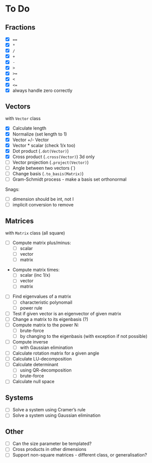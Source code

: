 # To Do

## Fractions
- [x] `==`
- [x] `*`
- [x] `/`
- [x] `+`
- [x] `-`
- [x] `>`
- [x] `>=`
- [x] `<`
- [x] `<=`
- [x] always handle zero correctly

## Vectors
with `Vector` class
- [x] Calculate length 
- [x] Normalize (set length to 1)
- [x] Vector +/- Vector
- [x] Vector * scalar (check 1/x too)
- [x] Dot product (`.dot(Vector)`)
- [x] Cross product (`.cross(Vector)`) 3d only
- [ ] Vector projection (`.project(Vector)`)
- [ ] Angle between two vectors (`)
- [ ] Change basis (`.to_basis(Matrix)`)
- [ ] Gram-Schmidt process - make a basis set orthonormal

Snags:
- [ ] dimension should be int, not I
- [ ] implicit conversion to remove 

## Matrices
with `Matrix` class (all square)
- [ ] Compute matrix plus/minus:
  - [ ] scalar
  - [ ] vector
  - [ ] matrix
- Compute matrix times:
  - [ ] scalar (inc 1/x)
  - [ ] vector
  - [ ] matrix
- [ ] Find eigenvalues of a matrix
  - [ ] characteristic polynomail
  - [ ] power rule
- [ ] Test if given vector is an eigenvector of given matrix
- [ ] Change a matrix to its eigenbasis (?)
- [ ] Compute matrix to the power N:
  - [ ] brute-force
  - [ ] by changing to the eigenbasis (with exception if not possible)
- [ ] Compute inverse
  - [ ] with Gaussian elimination
- [ ] Calculate rotation matrix for a given angle
- [ ] Calculate LU-decomposition
- [ ] Calculate determinant
  - [ ] using QR-decomposition
  - [ ] brute-force
- [ ] Calculate null space
  
## Systems
- [ ] Solve a system using Cramer’s rule
- [ ] Solve a system using Gaussian elimination

## Other
- [ ] Can the size parameter be templated?
- [ ] Cross products in other dimensions
- [ ] Support non-square matrices - different class, or generalisation?